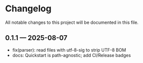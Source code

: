 # Changelog

All notable changes to this project will be documented in this file.

## 0.1.1 — 2025-08-07
- fix(parser): read files with utf-8-sig to strip UTF-8 BOM
- docs: Quickstart is path-agnostic; add CI/Release badges

